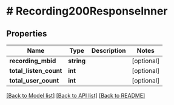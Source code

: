 # # Recording200ResponseInner

## Properties

Name | Type | Description | Notes
------------ | ------------- | ------------- | -------------
**recording_mbid** | **string** |  | [optional]
**total_listen_count** | **int** |  | [optional]
**total_user_count** | **int** |  | [optional]

[[Back to Model list]](../../README.md#models) [[Back to API list]](../../README.md#endpoints) [[Back to README]](../../README.md)
